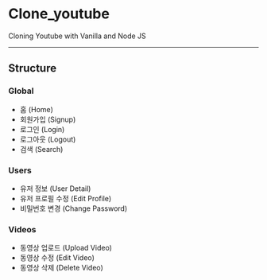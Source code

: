 # Clone_youtube

Cloning Youtube with Vanilla and Node JS

***

## Structure


### Global
- 홈 (Home)
- 회원가입 (Signup)
- 로그인 (Login)
- 로그아웃 (Logout)
- 검색 (Search)

### Users
- 유저 정보 (User Detail)
- 유저 프로필 수정 (Edit Profile)
- 비밀번호 변경 (Change Password)

### Videos
- 동영상 업로드 (Upload Video)
- 동영상 수정 (Edit Video)
- 동영상 삭제 (Delete Video)

